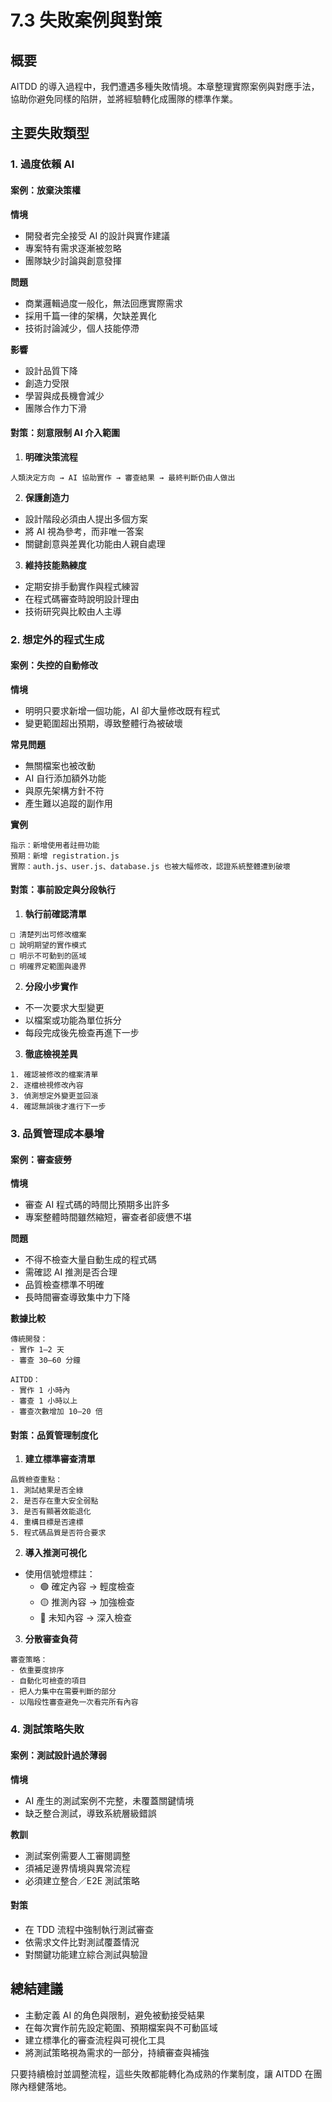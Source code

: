 # 7.3 失敗案例與對策

## 概要

AITDD 的導入過程中，我們遭遇多種失敗情境。本章整理實際案例與對應手法，協助你避免同樣的陷阱，並將經驗轉化成團隊的標準作業。

## 主要失敗類型

### 1. 過度依賴 AI

#### 案例：放棄決策權

**情境**
- 開發者完全接受 AI 的設計與實作建議
- 專案特有需求逐漸被忽略
- 團隊缺少討論與創意發揮

**問題**
- 商業邏輯過度一般化，無法回應實際需求
- 採用千篇一律的架構，欠缺差異化
- 技術討論減少，個人技能停滯

**影響**
- 設計品質下降
- 創造力受限
- 學習與成長機會減少
- 團隊合作力下滑

#### 對策：刻意限制 AI 介入範圍

1. **明確決策流程**
```
人類決定方向 → AI 協助實作 → 審查結果 → 最終判斷仍由人做出
```

2. **保護創造力**
- 設計階段必須由人提出多個方案
- 將 AI 視為參考，而非唯一答案
- 關鍵創意與差異化功能由人親自處理

3. **維持技能熟練度**
- 定期安排手動實作與程式練習
- 在程式碼審查時說明設計理由
- 技術研究與比較由人主導

### 2. 想定外的程式生成

#### 案例：失控的自動修改

**情境**
- 明明只要求新增一個功能，AI 卻大量修改既有程式
- 變更範圍超出預期，導致整體行為被破壞

**常見問題**
- 無關檔案也被改動
- AI 自行添加額外功能
- 與原先架構方針不符
- 產生難以追蹤的副作用

**實例**
```
指示：新增使用者註冊功能
預期：新增 registration.js
實際：auth.js、user.js、database.js 也被大幅修改，認證系統整體遭到破壞
```

#### 對策：事前設定與分段執行

1. **執行前確認清單**
```
□ 清楚列出可修改檔案
□ 說明期望的實作模式
□ 明示不可動到的區域
□ 明確界定範圍與邊界
```

2. **分段小步實作**
- 不一次要求大型變更
- 以檔案或功能為單位拆分
- 每段完成後先檢查再進下一步

3. **徹底檢視差異**
```
1. 確認被修改的檔案清單
2. 逐檔檢視修改內容
3. 偵測想定外變更並回滾
4. 確認無誤後才進行下一步
```

### 3. 品質管理成本暴增

#### 案例：審查疲勞

**情境**
- 審查 AI 程式碼的時間比預期多出許多
- 專案整體時間雖然縮短，審查者卻疲憊不堪

**問題**
- 不得不檢查大量自動生成的程式碼
- 需確認 AI 推測是否合理
- 品質檢查標準不明確
- 長時間審查導致集中力下降

**數據比較**
```
傳統開發：
- 實作 1–2 天
- 審查 30–60 分鐘

AITDD：
- 實作 1 小時內
- 審查 1 小時以上
- 審查次數增加 10–20 倍
```

#### 對策：品質管理制度化

1. **建立標準審查清單**
```
品質檢查重點：
1. 測試結果是否全綠
2. 是否存在重大安全弱點
3. 是否有顯著效能退化
4. 重構目標是否達標
5. 程式碼品質是否符合要求
```

2. **導入推測可視化**
- 使用信號燈標註：
  - 🟢 確定內容 → 輕度檢查
  - 🟡 推測內容 → 加強檢查
  - 🔴 未知內容 → 深入檢查

3. **分散審查負荷**
```
審查策略：
- 依重要度排序
- 自動化可檢查的項目
- 把人力集中在需要判斷的部分
- 以階段性審查避免一次看完所有內容
```

### 4. 測試策略失敗

#### 案例：測試設計過於薄弱

**情境**
- AI 產生的測試案例不完整，未覆蓋關鍵情境
- 缺乏整合測試，導致系統層級錯誤

**教訓**
- 測試案例需要人工審閱調整
- 須補足邊界情境與異常流程
- 必須建立整合／E2E 測試策略

#### 對策
- 在 TDD 流程中強制執行測試審查
- 依需求文件比對測試覆蓋情況
- 對關鍵功能建立綜合測試與驗證

## 總結建議

- 主動定義 AI 的角色與限制，避免被動接受結果
- 在每次實作前先設定範圍、預期檔案與不可動區域
- 建立標準化的審查流程與可視化工具
- 將測試策略視為需求的一部分，持續審查與補強

只要持續檢討並調整流程，這些失敗都能轉化為成熟的作業制度，讓 AITDD 在團隊內穩健落地。
